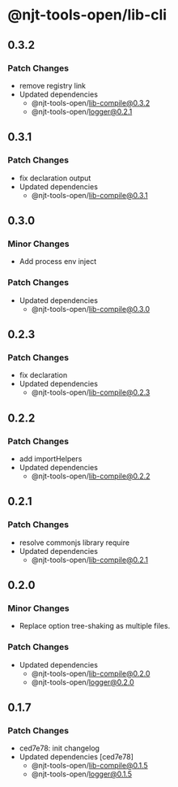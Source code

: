 # @njt-tools-open/lib-cli

## 0.3.2

### Patch Changes

- remove registry link
- Updated dependencies
  - @njt-tools-open/lib-compile@0.3.2
  - @njt-tools-open/logger@0.2.1

## 0.3.1

### Patch Changes

- fix declaration output
- Updated dependencies
  - @njt-tools-open/lib-compile@0.3.1

## 0.3.0

### Minor Changes

- Add process env inject

### Patch Changes

- Updated dependencies
  - @njt-tools-open/lib-compile@0.3.0

## 0.2.3

### Patch Changes

- fix declaration
- Updated dependencies
  - @njt-tools-open/lib-compile@0.2.3

## 0.2.2

### Patch Changes

- add importHelpers
- Updated dependencies
  - @njt-tools-open/lib-compile@0.2.2

## 0.2.1

### Patch Changes

- resolve commonjs library require
- Updated dependencies
  - @njt-tools-open/lib-compile@0.2.1

## 0.2.0

### Minor Changes

- Replace option tree-shaking as multiple files.

### Patch Changes

- Updated dependencies
  - @njt-tools-open/lib-compile@0.2.0
  - @njt-tools-open/logger@0.2.0

## 0.1.7

### Patch Changes

- ced7e78: init changelog
- Updated dependencies [ced7e78]
  - @njt-tools-open/lib-compile@0.1.5
  - @njt-tools-open/logger@0.1.5
